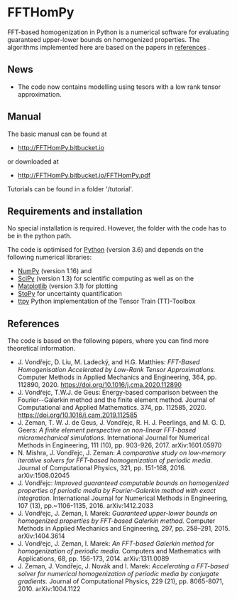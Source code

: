 FFTHomPy
========

FFT-based homogenization in Python is a numerical software for evaluating guaranteed upper-lower bounds on homogenized properties. The algorithms implemented here are based on the papers in [references](#references) .

## News

- The code now contains modelling using tesors with a low rank tensor approximation.

## Manual

The basic manual can be found at
- http://FFTHomPy.bitbucket.io

or downloaded at
- http://FFTHomPy.bitbucket.io/FFTHomPy.pdf

Tutorials can be found in a folder '/tutorial'.

## Requirements and installation

No special installation is required. However, the folder with the code has to be in the python path.

The code is optimised for [Python](https://www.python.org) (version 3.6) and
depends on the following numerical libraries:
- [NumPy](http://www.numpy.org) (version 1.16) and
- [SciPy](https://www.scipy.org) (version 1.3) for scientific computing as well as on the
- [Matplotlib](https://matplotlib.org/) (version 3.1) for plotting
- [StoPy](https://github.com/vondrejc/StoPy) for uncertainty quantification
- [ttpy](https://github.com/oseledets/ttpy) Python implementation of the Tensor Train (TT)-Toolbox

## References

The code is based on the following papers, where you can find more theoretical information.

- J. Vondřejc, D. Liu, M. Ladecký, and H.G. Matthies: *FFT-Based Homogenisation Accelerated by Low-Rank Tensor Approximations.* Computer Methods in Applied Mechanics and Engineering, 364, pp. 112890, 2020. https://doi.org/10.1016/j.cma.2020.112890
- J. Vondřejc, T.W.J. de Geus: Energy-based comparison between the Fourier--Galerkin method and the finite element method. Journal of Computational and Applied Mathematics. 374, pp. 112585, 2020. https://doi.org/10.1016/j.cam.2019.112585
- J. Zeman, T. W. J. de Geus, J. Vondřejc, R. H. J. Peerlings, and M. G. D. Geers: *A finite element perspective on non-linear FFT-based micromechanical simulations.* International Journal for Numerical Methods in Engineering, 111 (10), pp. 903-926, 2017. arXiv:1601.05970
- N. Mishra, J. Vondřejc, J. Zeman: *A comparative study on low-memory iterative solvers for FFT-based homogenization of periodic media.* Journal of Computational Physics, 321, pp. 151-168, 2016. arXiv:1508.02045
- J. Vondřejc: *Improved guaranteed computable bounds on homogenized properties of periodic media by Fourier-Galerkin method with exact integration.* International Journal for Numerical Methods in Engineering, 107 (13), pp.~1106-1135, 2016. arXiv:1412.2033
- J. Vondřejc, J. Zeman, I. Marek: *Guaranteed upper-lower bounds on homogenized properties by FFT-based Galerkin method.* Computer Methods in Applied Mechanics and Engineering, 297, pp. 258–291, 2015. arXiv:1404.3614
- J. Vondřejc, J. Zeman, I. Marek: *An FFT-based Galerkin method for homogenization of periodic media.* Computers and Mathematics with Applications, 68, pp. 156-173, 2014. arXiv:1311.0089
- J. Zeman, J. Vondřejc, J. Novák and I. Marek: *Accelerating a FFT-based solver for numerical homogenization of periodic media by conjugate gradients.* Journal of Computational Physics, 229 (21), pp. 8065-8071, 2010. arXiv:1004.1122

